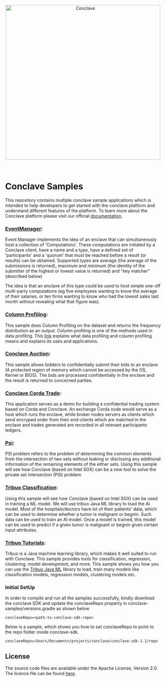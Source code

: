 <p align="center">
  <img src="https://conclave.net/wp-content/uploads/2020/12/Conclave_logo_master.png" alt="Conclave" width="500">
</p>
<br>

# Conclave Samples

This repository contains multiple conclave sample applications which is intended to help
developers to get started with the conclave platform and understand different features of
the platform. To learn more about the Conclave platform please visit our official 
[documentation](https://docs.conclave.net/).

### [EventManager](./EventManager):
Event Manager implements the idea of an enclave that can simultaneously host a collection of 'Computations'. These computations are initiated by a Conclave client, have a name and a type, have a defined set of 'participants' and a 'quorum' that must be reached before a result (or results) can be obtained. Supported types are average (the average of the submissions is returned), maximum and minimum (the identity of the submitter of the highest or lowest value is returned) and "key matcher" (described below)

The idea is that an enclave of this type could be used to host simple one-off multi-party computations (eg five employees wanting to know the average of their salaries, or ten firms wanting to know who had the lowest sales last month without revealing what that figure was).

### [Column Profiling](./column-profiling):
This sample does Column Profiling on the dataset and
returns the frequency distribution as an output. Column profiling is one of the methods used in data profiling.
This [link](https://www.alooma.com/blog/what-is-data-profiling) explains what data profiling and column profiling means
and explains its uses and applications.

### [Conclave Auction](./conclave-auction):
This sample allows bidders to confidentially submit their bids to an enclave (A protected region of memory which cannot be accessed by the OS, Kernel or BIOS). The bids are processed confidentially in the enclave and the result is returned to concerned parties.

### [Conclave Corda Trade](./conclave-corda-trade):
This application serves as a demo for building a confidential trading system based on Corda and Conclave. An exchange Corda node would serve as a host which runs the enclave, while broker nodes servers as clients which send encryped order from their end-clients which are matched in the enclave and trades generated are recorded in all relevant participants ledgers.

### [Psi](./psi-sample):
PSI problem refers to the problem of determining the common elements from the intersection of two sets without leaking or disclosing any additional information of the remaining elements of the either sets.
Using this sample will see how Conclave (based on Intel SGX) can be a new tool to solve the private set intersection (PSI) problem.

### [Tribuo Classification](./tribuo-classification):
Using this sample will see how Conclave (based on Intel SGX) can be used in training a ML model. We will use tribuo Java ML library to load the AI model.
Most of the hospitals/doctors have lot of their patients' data, which can be used to determine whether a tumor is malignant or begnin.
Such data can be used to train an AI model. Once a model is trained, this model can be used to predict if a given tumor is malignant
or begnin given certain input attributes.

### [Tribuo Tutorials](./tribuo-tutorials):
Tribuo is a Java machine learning library, which makes it well suited to run with Conclave. This sample provides tools for classification, regression, clustering, model development, and more.
This sample shows you how you can use the [Tribuo Java ML](https://tribuo.org/learn/4.0/tutorials/) library to load, train many models like classification models, regression models, clustering models etc.

### Initial SetUp 

In order to compile and run all the samples successfully, kindly download the conclave SDK
and update the conclaveRepo property in conclave-samples/versions.gradle as shown below
            
    conclaveRepo=<path-to-conclave-sdk-repo>

Below is a sample, which shows you how to set conclaveRepo to point to the repo folder inside conclave-sdk.

    conclaveRepo=/Users/Documents/projects/conclave/conclave-sdk-1.1/repo

## License
The source code files are available under the Apache License, Version 2.0. 
The licence file can be found [here](https://github.com/R3Conclave/conclave-samples/blob/master/LICENSE).